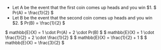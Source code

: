 <ul>
<li> Let A be the event that the first coin comes up heads and you win $1. 
$ Pr(A) = \frac{1}{2} $
	<li> Let B be the event that the second coin comes up heads and you win $2. 
	      $ Pr(B) = \frac{1}{2} $
</ul>
$ mathbb{E}(X) = 1 \cdot Pr(A) + 2 \cdot Pr(B) $ 
$ mathbb{E}(X) = 1 \cdot \frac{1}{2} + 2 \cdot \frac{1}{2} $ 
$ mathbb{E}(X) = \frac{1}{2} + 1 $ 
$ mathbb{E}(X) = \frac{3}{2} $
